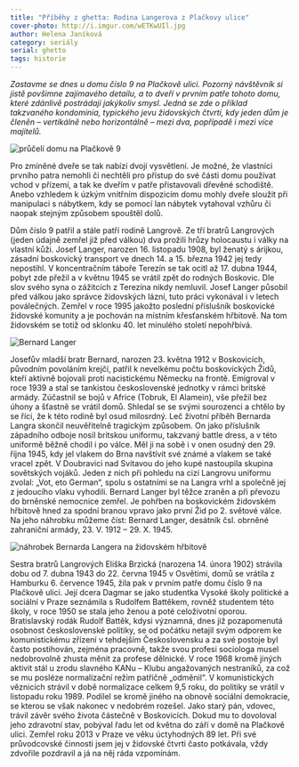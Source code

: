 ```yaml
---
title: "Příběhy z ghetta: Rodina Langerova z Plačkovy ulice"
cover-photo: http://i.imgur.com/wETKwUIl.jpg
author: Helena Janíková
category: seriály
serial: ghetto
tags: historie
---
```


*Zastavme se dnes u domu číslo 9 na Plačkově ulici. Pozorný návštěvník si jistě povšimne zajímavého detailu, a to dveří v prvním patře tohoto domu, které zdánlivě postrádají jakýkoliv smysl. Jedná se zde o příklad takzvaného kondominia, typického jevu židovských čtvrtí, kdy jeden dům je členěn – vertikálně nebo horizontálně – mezi dva, popřípadě i mezi více majitelů.*

<img src="http://i.imgur.com/wETKwUI.jpg" alt="průčelí domu na Plačkově 9" class="img-responsive img-popup" data-author="Tomáš Znamenáček">

Pro zmíněné dveře se tak nabízí dvojí vysvětlení. Je možné, že vlastníci prvního patra nemohli či nechtěli pro přístup do své části domu používat vchod v přízemí, a tak ke dveřím v patře přistavovali dřevěné schodiště. Anebo vzhledem k úzkým vnitřním dispozicím domu mohly dveře sloužit při manipulaci s nábytkem, kdy se pomocí lan nábytek vytahoval vzhůru či naopak stejným způsobem spouštěl dolů.

Dům číslo 9 patřil a stále patří rodině Langrově. Ze tří bratrů Langrových (jeden údajně zemřel již před válkou) dva prožili hrůzy holocaustu i války na vlastní kůži. Josef Langer, narozen 16. listopadu 1908, byl ženatý s árijkou, zásadní boskovický transport ve dnech 14. a 15. března 1942 jej tedy nepostihl. V koncentračním táboře Terezín se tak ocitl až 17. dubna 1944, pobyt zde přežil a v květnu 1945 se vrátil zpět do rodných Boskovic. Dle slov svého syna o zážitcích z Terezína nikdy nemluvil. Josef Langer působil před válkou jako správce židovských lázní, tuto práci vykonával i v letech poválečných. Zemřel v roce 1995 jakožto poslední příslušník boskovické židovské komunity a je pochován na místním křesťanském hřbitově. Na tom židovském se totiž od sklonku 40. let minulého století nepohřbívá.

<img src="http://i.imgur.com/eIDWYic.jpg" alt="Bernard Langer" class="img-responsive img-popup" data-author="archiv Heleny Janíkové">

Josefův mladší bratr Bernard, narozen 23. května 1912 v Boskovicích, původním povoláním krejčí, patřil k nevelkému počtu boskovických Židů, kteří aktivně bojovali proti nacistickému Německu na frontě. Emigroval v roce 1939 a stal se tankistou československé jednotky v rámci britské armády. Zúčastnil se bojů v Africe (Tobruk, El Alamein), vše přežil bez úhony a šťastně se vrátil domů. Shledal se se svými sourozenci a chtělo by se říci, že k této rodině byl osud milosrdný. Leč životní příběh Bernarda Langra skončil neuvěřitelně tragickým způsobem. On jako příslušník západního odboje nosil britskou uniformu, takzvaný battle dress, a v této uniformě běžně chodil i po válce. Měl ji na sobě i v onen osudný den 29. října 1945, kdy jel vlakem do Brna navštívit své známé a vlakem se také vracel zpět. V Doubravici nad Svitavou do jeho kupé nastoupila skupina sovětských vojáků. Jeden z nich při pohledu na cizí Langrovu uniformu zvolal: „Vot, eto German“, spolu s ostatními se na Langra vrhl a společně jej z jedoucího vlaku vyhodili. Bernard Langer byl těžce zraněn a při převozu do brněnské nemocnice zemřel. Je pohřben na boskovickém židovském hřbitově hned za spodní branou vpravo jako první Žid po 2. světové válce. Na jeho náhrobku můžeme číst: Bernard Langer, desátník čsl. obrněné zahraniční armády, 23. V. 1912 – 29. X. 1945.

<img src="http://i.imgur.com/iFTDUlv.jpg" alt="náhrobek Bernarda Langera na židovském hřbitově" class="img-responsive img-popup" data-author="Tomáš Trumpeš">

Sestra bratrů Langrových Eliška Brzická (narozena 14. února 1902) strávila dobu od 7. dubna 1943 do 22. června 1945 v Osvětimi, domů se vrátila z Hamburku 6. července 1945, žila pak v prvním patře domu číslo 9 na Plačkově ulici. Její dcera Dagmar se jako studentka Vysoké školy politické a sociální v Praze seznámila s Rudolfem Battěkem, rovněž studentem této školy, v roce 1950 se stala jeho ženou a poté celoživotní oporou. Bratislavský rodák Rudolf Battěk, kdysi významná, dnes již pozapomenutá osobnost československé politiky, se od počátku netajil svým odporem ke komunistickému zřízení v tehdejším Československu a za své postoje byl často postihován, zejména pracovně, takže svou profesi sociologa musel nedobrovolně zhusta měnit za profese dělnické. V roce 1968 kromě jiných aktivit stál u zrodu slavného KANu – Klubu angažovaných nestraníků, za což se mu posléze normalizační režim patřičně „odměnil“. V komunistických věznicích strávil v době normalizace celkem 9,5 roku, do politiky se vrátil v listopadu roku 1989. Podílel se kromě jiného na obnově sociální demokracie, se kterou se však nakonec v nedobrém rozešel. Jako starý pán, vdovec, trávil závěr svého života částečně v Boskovicích. Dokud mu to dovoloval jeho zdravotní stav, pobýval řadu let od května do září v domě na Plačkově ulici. Zemřel roku 2013 v Praze ve věku úctyhodných 89 let. Při své průvodcovské činnosti jsem jej v židovské čtvrti často potkávala, vždy zdvořile pozdravil a já na něj ráda vzpomínám.